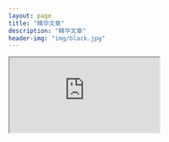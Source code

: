 ```yaml
---
layout: page
title: "精华文章"
description: "精华文章"
header-img: "img/black.jpg"
---
```


<iframe src=http://www.thinkersec.com/blog/2018/01/11/01.html></iframe>






